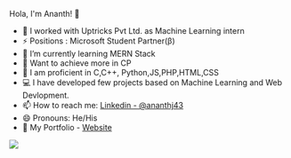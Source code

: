    Hola, I'm Ananth! 👋


- 🔭 I worked with Uptricks Pvt Ltd. as Machine Learning intern
- ⚡ Positions : Microsoft Student Partner(β)
- 🌱 I’m currently learning MERN Stack
- 💬 Want to achieve more in CP
- 👯 I am proficient in C,C++, Python,JS,PHP,HTML,CSS
- 💻 I have developed few projects based on Machine Learning and Web Devlopment.
- 📫 How to reach me: [Linkedin - @ananthj43](https://www.linkedin.com/in/ananthj43) 
- 😄 Pronouns: He/His
- 🚀 My Portfolio - [Website](https://ananth9911.github.io/Ananth-Porfolio/)
<img src="https://github-readme-stats.vercel.app/api?username=Ananth9911&&show_icons=true&title_color=ffffff&icon_color=bb2acf&text_color=daf7dc&bg_color=151515">

